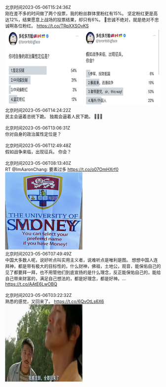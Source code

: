 北京时间2023-05-06T15:24:36Z<br>刚在差不多的时间做了两个投票，我的粉丝群体里粉红有15%。
坚定粉红更是高达12%，结果愿意上战场的投票结果，却只有6%。
🤔忠诚不绝对，就是绝对不忠诚啊各位粉红。 https://t.co/TRpXXSOvKS<br><img src='/temp/2023/1654748986165837830_0.jpg' width='250' height='250'><img src='/temp/2023/1654748986165837830_1.jpg' width='250' height='250'><br>北京时间2023-05-06T14:24:22Z<br>民主会逼着总统下跪。
独裁会逼着人民下跪。
🧎🧎🧎<br><br>北京时间2023-05-06T13:06:31Z<br>你对自身的政治属性定位是？<br><br>北京时间2023-05-06T12:49:48Z<br>假如战争来临，出现征兵。
你会？<br><br>北京时间2023-05-06T08:13:40Z<br>RT @ImAaronChang: 要素过多 https://t.co/o07OmHXrf0<br><img src='/temp/2023/1654640535746011136_0.jpg' width='250' height='250'><br>北京时间2023-05-06T07:49:49Z<br>中国大多数人呢，说好听点叫实用主义者，说难听点是唯利是图。
想想中国人连拜神，都是带有极大的目标性的，什么财神，佛祖，土地公，观音，能保佑自己的见了都要拜一拜，也不用管他们到底宣扬的是什么理念，反正能保佑自己的，能给自己带来财富的，满足自己想法的，都是好理念，都是好神。… https://t.co/AAtE6LwOBQ<br><br>北京时间2023-05-06T03:22:32Z<br>熟悉的感觉，又回来了。 https://t.co/6QvOtLs6X6<br><img src='/temp/2023/1654567271518588928_0.jpg' width='250' height='250'><br>